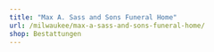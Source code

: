 ```yaml
---
title: "Max A. Sass and Sons Funeral Home"
url: /milwaukee/max-a-sass-and-sons-funeral-home/
shop: Bestattungen
---
```

